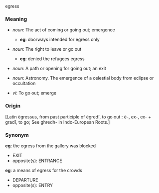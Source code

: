 egress
### Meaning
+ _noun_: The act of coming or going out; emergence
    + __eg__: doorways intended for egress only
+ _noun_: The right to leave or go out
	+ __eg__: denied the refugees egress
+ _noun_: A path or opening for going out; an exit
+ _noun_: Astronomy. The emergence of a celestial body from eclipse or occultation

+ _vi_: To go out; emerge

### Origin

[Latin ēgressus, from past participle of ēgredī, to go out : ē-, ex-, ex- + gradī, to go; See ghredh- in Indo-European Roots.]

### Synonym

__eg__: the egress from the gallery was blocked

+ EXIT
+ opposite(s): ENTRANCE

__eg__: a means of egress for the crowds

+ DEPARTURE
+ opposite(s): ENTRY


